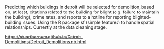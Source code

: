 Predicting which buildings in detroit will be selected for demolition, based on, at least, citations related to the building for blight
(e.g. failure to maintain the building), crime rates, and reports to a hotline for reporting blighted-building issues. Using the R package sf
(simple features) to handle spatial relationships.  Currently at the data cleaning stage.

https://stuartbarnum.github.io/Detroit-Demolitions/Detroit_Demolitions.nb.html
